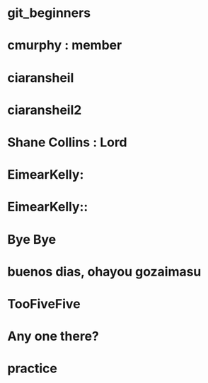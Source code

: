 # git_beginners
# cmurphy : member
# ciaransheil
# ciaransheil2
# Shane Collins : Lord
# EimearKelly:
# EimearKelly::
# Bye Bye
# buenos dias, ohayou gozaimasu
# TooFiveFive
# Any one there?
# practice